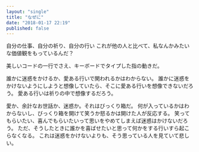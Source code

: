 ```yaml
---
layout: "single"
title: "なぜに"
date: "2018-01-17 22:19"
published: false
---
```


自分の仕事、自分の祈り、自分の行い
これが他の人と比べて、私なんかみたいな価値観をもっているんだ？

美しいコードの一行でさえ、キーボードでタイプした指の動きだ。

誰かに迷惑をかけるか、愛ある行いで関われるかはわからない。
誰かに迷惑をかけないようにしようと想像していたら、そこに愛ある行いを想像できないだろう。
愛ある行いは祈りの中で想像するだろう。

愛か、余計なお世話か、迷惑か。それはびっくり箱だ。
何が入っているかはわからないし、びっくり箱を開けて笑うか怒るかは開けた人が反応する。
笑ってもらいたい、喜んでもらいたいって思いをやめてしまえば迷惑はかけないだろう。
ただ、そうしたときに誰かを喜ばせたいと思って何かをする行いすら起こらなくなる。
これは迷惑をかけないよりも、そう思っている人を見ていて悲しい。
